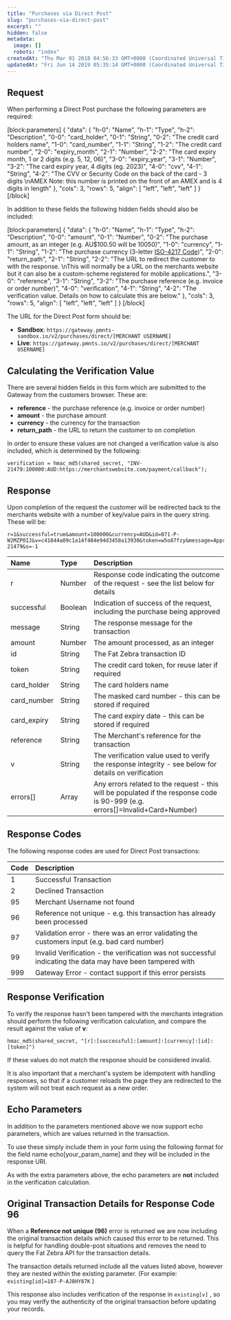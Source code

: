 ```yaml
---
title: "Purchases via Direct Post"
slug: "purchases-via-direct-post"
excerpt: ""
hidden: false
metadata: 
  image: []
  robots: "index"
createdAt: "Thu Mar 01 2018 04:56:33 GMT+0000 (Coordinated Universal Time)"
updatedAt: "Fri Jun 14 2019 05:35:14 GMT+0000 (Coordinated Universal Time)"
---
```

## Request

When performing a Direct Post purchase the following parameters are required:

[block:parameters]
{
  "data": {
    "h-0": "Name",
    "h-1": "Type",
    "h-2": "Description",
    "0-0": "card_holder",
    "0-1": "String",
    "0-2": "The credit card holders name",
    "1-0": "card_number",
    "1-1": "String",
    "1-2": "The credit card number",
    "2-0": "expiry_month",
    "2-1": "Number",
    "2-2": "The card expiry month, 1 or 2 digits (e.g. 5, 12, 06)",
    "3-0": "expiry_year",
    "3-1": "Number",
    "3-2": "The card expiry year, 4 digits (eg. 2023)",
    "4-0": "cvv",
    "4-1": "String",
    "4-2": "The CVV or Security Code on the back of the card - 3 digits  \nAMEX Note: this number is printed on the front of an AMEX and is 4 digits in length"
  },
  "cols": 3,
  "rows": 5,
  "align": [
    "left",
    "left",
    "left"
  ]
}
[/block]


In addition to these fields the following hidden fields should also be included:

[block:parameters]
{
  "data": {
    "h-0": "Name",
    "h-1": "Type",
    "h-2": "Description",
    "0-0": "amount",
    "0-1": "Number",
    "0-2": "The purchase amount, as an integer (e.g. AU$100.50 will be 10050)",
    "1-0": "currency",
    "1-1": "String",
    "1-2": "The purchase currency (3-letter [ISO-4217 Code](http://en.wikipedia.org/wiki/ISO_4217))",
    "2-0": "return_path",
    "2-1": "String",
    "2-2": "The URL to redirect the customer to with the response.  \nThis will normally be a URL on the merchants website but it can also be a custom-scheme registered for mobile applications.",
    "3-0": "reference",
    "3-1": "String",
    "3-2": "The purchase reference (e.g. invoice or order number)",
    "4-0": "verification",
    "4-1": "String",
    "4-2": "The verification value. Details on how to calculate this are below."
  },
  "cols": 3,
  "rows": 5,
  "align": [
    "left",
    "left",
    "left"
  ]
}
[/block]


The URL for the Direct Post form should be: 

- **Sandbox**: `https://gateway.pmnts-sandbox.io/v2/purchases/direct/[MERCHANT USERNAME]`
- **Live**: `https://gateway.pmnts.io/v2/purchases/direct/[MERCHANT USERNAME]`

## Calculating the Verification Value

There are several hidden fields in this form which are submitted to the Gateway from the customers browser. These are:

- **reference** - the purchase reference (e.g. invoice or order number)
- **amount** - the purchase amount
- **currency** - the currency for the transaction
- **return_path** - the URL to return the customer to on completion 

In order to ensure these values are not changed a verification value is also included, which is determined by the following:

```text
verification = hmac_md5(shared_secret, "INV-21479:100000:AUD:https://merchantswebsite.com/payment/callback");
```

## Response

Upon completion of the request the customer will be redirected back to the merchants website with a number of key/value pairs in the query string. These will be:

```text
r=1&successful=true&amount=100000&currency=AUD&id=071-P-W2MZP0IJ&v=c41844a09c1a14f484e94d3458a13930&token=w5o87fzy&message=Approved&card_holder=Jim+Citizen&card_number=512345XXXXXX2346&card_expiry=03%2F2018&reference=INV-21479&s=-1
```

| Name        | Type          | Description                                                                                                                    |
| :---------- | :------------ | :----------------------------------------------------------------------------------------------------------------------------- |
| r           | Number        | Response code indicating the outcome of the request - see the list below for details                                           |
| successful  | Boolean       | Indication of success of the request, including the purchase being approved                                                    |
| message     | String        | The response message for the transaction                                                                                       |
| amount      | Number        | The amount processed, as an integer                                                                                            |
| id          | String        | The Fat Zebra transaction ID                                                                                                   |
| token       | String        | The credit card token, for reuse later if required                                                                             |
| card_holder | String        | The card holders name                                                                                                          |
| card_number | String        | The masked card number - this can be stored if required                                                                        |
| card_expiry | String        | The card expiry date - this can be stored if required                                                                          |
| reference   | String        | The Merchant's reference for the transaction                                                                                   |
| v           | String        | The verification value used to verify the response integrity - see below for details on verification                           |
| errors\[]   | Array<String> | Any errors related to the request - this will be populated if the response code is 90-999 (e.g. errors\[]=Invalid+Card+Number) |

## Response Codes

The following response codes are used for Direct Post transactions:

| Code | Description                                                                                                |
| :--- | :--------------------------------------------------------------------------------------------------------- |
| 1    | Successful Transaction                                                                                     |
| 2    | Declined Transaction                                                                                       |
| 95   | Merchant Username not found                                                                                |
| 96   | Reference not unique - e.g. this transaction has already been processed                                    |
| 97   | Validation error - there was an error validating the customers input (e.g. bad card number)                |
| 99   | Invalid Verification - the verification was not successful indicating the data may have been tampered with |
| 999  | Gateway Error - contact support if this error persists                                                     |

## Response Verification

To verify the response hasn't been tampered with the merchants integration should perform the following verification calculation, and compare the result against the value of **v**:

```
hmac_md5(shared_secret, "[r]:[successful]:[amount]:[currency]:[id]:[token]")
```

If these values do not match the response should be considered invalid. 

It is also important that a merchant's system be idempotent with handling responses, so that if a customer reloads the page they are redirected to the system will not treat each request as a new order.

## Echo Parameters

In addition to the parameters mentioned above we now support echo parameters, which are values returned in the transaction.

To use these simply include them in your form using the following format for the field name echo[your_param_name] and they will be included in the response URI.

As with the extra parameters above, the echo parameters are **not** included in the verification calculation.

## Original Transaction Details for Response Code 96

When a **Reference not unique (96)** error is returned we are now including the original transaction details which caused this error to be returned. This is helpful for handling double-post situations and removes the need to query the Fat Zebra API for the transaction details.

The transaction details returned include all the values listed above, however they are nested within the existing parameter. (For example: `existing[id]=187-P-AJ8HY87K` )

This response also includes verification of the response in `existing[v]` , so you may verify the authenticity of the original transaction before updating your records.

